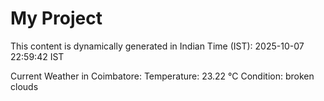 # My Project

This content is dynamically generated in Indian Time (IST): 2025-10-07 22:59:42 IST


Current Weather in Coimbatore:
Temperature: 23.22 °C
Condition: broken clouds
